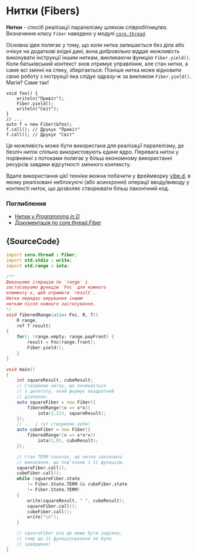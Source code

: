 # Нитки (Fibers)

**Нитки** - спосіб реалізації паралелізму шляхом *співробітництва*. Визначення
класу `Fiber` наведено у модулі [`core.thread`](https://dlang.org/phobos/core_thread.html).

Основна ідея полягає у тому, що коли нитка залишається без діла або
очікує на додаткові вхідні дані, вона *добровільно* віддає можливість
виконувати інструкції іншим ниткам, викликаючи функцію `Fiber.yield()`.
Коли батьківський контекст знов отримує управління, але стан нитки,
а саме всі змінні на стеку, зберігається. Пізніше нитка може відновити
свою роботу з інструкції яка слідує одразу-ж за викликом `Fiber.yield()`.
Магія? Саме так!

    void foo() {
        writeln("Привіт");
        Fiber.yield();
        writeln("Світ");
    }
    // ...
    auto f = new Fiber(&foo);
    f.call(); // Друкує "Привіт"
    f.call(); // Друкує "Світ"

Ця можливість може бути використана для реалізації паралелізму, де безліч
ниток спільно використовують єдине ядро. Перевага ниток у порівнянні
з потоками полягає у більш економному використанні ресурсів завдяки
відсутності змінного контексту. 

Вдале використання цієї техніки можна побачити у фреймворку [vibe.d](http://vibed.org), 
в якому реалізовані неблокуючі (або асинхронні) операції вводу/виводу у
контексті ниток, що дозволяє створювати більш лаконічний код.

### Поглиблення

- [Нитки у _Programming in D_](http://ddili.org/ders/d.en/fibers.html)
- [Документація по core.thread.Fiber](https://dlang.org/library/core/thread/fiber.html)

## {SourceCode}

```d
import core.thread : Fiber;
import std.stdio : write;
import std.range : iota;

/**
Виконуємо ітерацію по `range` і
застосовуємо функцію `Fnc` для кожного
елементу x, щоб отримати `result`.
Нитка передає керування іншим
ниткам після кожного застосування.
*/
void fiberedRange(alias Fnc, R, T)(
    R range,
    ref T result)
{
    for(; !range.empty; range.popFront) {
        result = Fnc(range.front);
        Fiber.yield();
    }
}

void main()
{
    int squareResult, cubeResult;
    // Створюємо нитку, що починається
    // з делегату, який формує квадратний
    // діапазон.
    auto squareFiber = new Fiber({
        fiberedRange!(x => x*x)(
            iota(1,11), squareResult);
    });
    // ..  і тут створюємо куби!
    auto cubeFiber = new Fiber({
        fiberedRange!(x => x*x*x)(
            iota(1,9), cubeResult);
    });

    // стан TERM означає, що нитка закінчила
    // виконання, що пов'язане з її функцією.
    squareFiber.call();
    cubeFiber.call();
    while (squareFiber.state
        != Fiber.State.TERM && cubeFiber.state
        != Fiber.State.TERM)
    {
        write(squareResult, " ", cubeResult);
        squareFiber.call();
        cubeFiber.call();
        write("\n");
    }

    // squareFiber все ще може бути задіяна,
    // тому що її функціонування не було
    // завершене!
}
```
